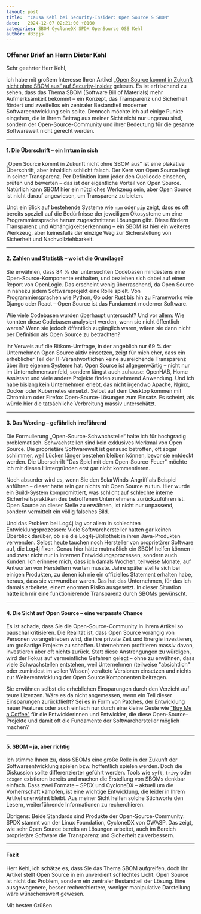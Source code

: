 ```yaml
---
layout: post
title:  "Causa Kehl bei Security-Insider: Open Source & SBOM"
date:   2024-12-07 02:21:00 +0100
categories: SBOM CycloneDX SPDX OpenSource OSS Kehl
author: d33pjs
---
```

### Offener Brief an Herrn Dieter Kehl  

Sehr geehrter Herr Kehl,  

ich habe mit großem Interesse Ihren Artikel [„Open Source kommt in Zukunft nicht ohne SBOM aus“ auf Security-Insider](https://www.security-insider.de/open-source-software-braucht-sbom-a-ab67253f08be1785db87d428f45a297e/) gelesen. Es ist erfrischend zu sehen, dass das Thema SBOM (Software Bill of Materials) mehr Aufmerksamkeit bekommt – ein Konzept, das Transparenz und Sicherheit fördert und zweifellos ein zentraler Bestandteil moderner Softwareentwicklung sein sollte. Dennoch möchte ich auf einige Punkte eingehen, die in Ihrem Beitrag aus meiner Sicht nicht nur ungenau sind, sondern der Open-Source-Community und ihrer Bedeutung für die gesamte Softwarewelt nicht gerecht werden.  

---

#### 1. Die Überschrift – ein Irrtum in sich  

„Open Source kommt in Zukunft nicht ohne SBOM aus“ ist eine plakative Überschrift, aber inhaltlich schlicht falsch. Der Kern von Open Source liegt in seiner Transparenz. Per Definition kann jeder den Quellcode einsehen, prüfen und bewerten – das ist der eigentliche Vorteil von Open Source. Natürlich kann SBOM hier ein nützliches Werkzeug sein, aber Open Source ist nicht darauf angewiesen, um Transparenz zu bieten.  

Und: ein Blick auf bestehende Systeme wie `npm` oder `pip` zeigt, dass es oft bereits speziell auf die Bedürfnisse der jeweiligen Ökosysteme um eine Programmiersprache herum zugeschnittene Lösungen gibt. Diese fördern Transparenz und Abhängigkeitserkennung – ein SBOM ist hier ein weiteres Werkzeug, aber keinesfalls der einzige Weg zur Sicherstellung von Sicherheit und Nachvollziehbarkeit.  

---

#### 2. Zahlen und Statistik – wo ist die Grundlage?  

Sie erwähnen, dass 84 % der untersuchten Codebasen mindestens eine Open-Source-Komponente enthalten, und beziehen sich dabei auf einen Report von OpenLogic. Das erscheint wenig überraschend, da Open Source in nahezu jedem Softwareprojekt eine Rolle spielt. Von Programmiersprachen wie Python, Go oder Rust bis hin zu Frameworks wie Django oder React – Open Source ist das Fundament moderner Software.

Wie viele Codebasen wurden überhaupt untersucht? Und vor allem: Wie konnten diese Codebasen analysiert werden, wenn sie nicht öffentlich waren? Wenn sie jedoch öffentlich zugänglich waren, wären sie dann nicht per Definition als Open Source zu betrachten?

Ihr Verweis auf die Bitkom-Umfrage, in der angeblich nur 69 % der Unternehmen Open Source aktiv einsetzen, zeigt für mich eher, dass ein erheblicher Teil der IT-Verantwortlichen keine ausreichende Transparenz über ihre eigenen Systeme hat. Open Source ist allgegenwärtig – nicht nur im Unternehmensumfeld, sondern längst auch zuhause: OpenHAB, Home Assistant und viele andere Projekte finden zunehmend Anwendung. Und ich habe bislang kein Unternehmen erlebt, das nicht irgendwo Apache, Nginx, Docker oder Kubernetes einsetzt. Selbst auf dem Desktop kommen mit Chromium oder Firefox Open-Source-Lösungen zum Einsatz. Es scheint, als würde hier die tatsächliche Verbreitung massiv unterschätzt.

---

#### 3. Das Wording – gefährlich irreführend  

Die Formulierung „Open-Source-Schwachstelle“ halte ich für hochgradig problematisch. Schwachstellen sind kein exklusives Merkmal von Open Source. Die proprietäre Softwarewelt ist genauso betroffen, oft sogar schlimmer, weil Lücken länger bestehen bleiben können, bevor sie entdeckt werden. Die Überschrift "Das Spiel mit dem Open-Source-Feuer" möchte ich mit diesen Hintergründen erst gar nicht kommentieren.

Noch absurder wird es, wenn Sie den SolarWinds-Angriff als Beispiel anführen – dieser hatte rein gar nichts mit Open Source zu tun. Hier wurde ein Build-System kompromittiert, was schlicht auf schlechte interne Sicherheitspraktiken des betroffenen Unternehmens zurückzuführen ist. Open Source an dieser Stelle zu erwähnen, ist nicht nur unpassend, sondern vermittelt ein völlig falsches Bild.

Und das Problem bei Log4j lag vor allem in schlechten Entwicklungsprozessen: Viele Softwarehersteller hatten gar keinen Überblick darüber, ob sie die Log4j-Bibliothek in ihren Java-Produkten verwenden. Selbst heute tauchen noch Hersteller von proprietärer Software auf, die Log4j fixen. Genau hier hätte mutmaßlich ein SBOM helfen können – und zwar nicht nur in internen Entwicklungsprozessen, sondern auch Kunden. Ich erinnere mich, dass ich damals Wochen, teilweise Monate, auf Antworten von Herstellern warten musste. Jahre später stellte sich bei einigen Produkten, zu denen ich nie ein offizielles Statement erhalten habe, heraus, dass sie verwundbar waren. Das hat das Unternehmen, für das ich damals arbeitete, einem enormen Risiko ausgesetzt. In dieser Situation hätte ich mir eine funktionierende Transparenz durch SBOMs gewünscht.

---

#### 4. Die Sicht auf Open Source – eine verpasste Chance  

Es ist schade, dass Sie die Open-Source-Community in Ihrem Artikel so pauschal kritisieren. Die Realität ist, dass Open Source vorangig von Personen vorangetrieben wird, die ihre private Zeit und Energie investieren, um großartige Projekte zu schaffen. Unternehmen profitieren massiv davon, investieren aber oft nichts zurück. Statt diese Anstrengungen zu würdigen, wird der Fokus auf vermeintliche Gefahren gelegt – ohne zu erwähnen, dass viele Schwachstellen entstehen, weil Unternehmen (teilweise "absichtlich" oder zumindest im vollen Wissen) veraltete Versionen einsetzen und nichts zur Weiterentwicklung der Open Source Komponenten beitragen.

Sie erwähnen selbst die erheblichen Einsparungen durch den Verzicht auf teure Lizenzen. Wäre es da nicht angemessen, wenn ein Teil dieser Einsparungen zurückfließt? Sei es in Form von Patches, der Entwicklung neuer Features oder auch einfach nur durch eine kleine Geste wie ["Buy Me a Coffee"](https://buymeacoffee.com/) für die Entwicklerinnen und Entwickler, die diese Open-Source-Projekte und damit oft die Fundamente der Softwarehersteller möglich machen?

---

#### 5. SBOM – ja, aber richtig  

Ich stimme Ihnen zu, dass SBOMs eine große Rolle in der Zukunft der Softwareentwicklung spielen bzw. hoffentlich spielen werden. Doch die Diskussion sollte differenzierter geführt werden. Tools wie `syft`, `trivy` oder `cdxgen` existieren bereits und machen die Erstellung von SBOMs denkbar einfach. Dass zwei Formate – SPDX und CycloneDX – aktuell um die Vorherrschaft kämpfen, ist eine wichtige Entwicklung, die leider in Ihrem Artikel unerwähnt bleibt. Aus meiner Sicht helfen solche Stichworte den Lesern, weiterführende Informationen zu recherchieren. 

Übrigens: Beide Standards sind Produkte der Open-Source-Community: SPDX stammt von der Linux Foundation, CycloneDX von OWASP. Das zeigt, wie sehr Open Source bereits an Lösungen arbeitet, auch im Bereich proprietäre Software die Transparenz und Sicherheit zu verbessern.

---

#### Fazit  

Herr Kehl, ich schätze es, dass Sie das Thema SBOM aufgreifen, doch Ihr Artikel stellt Open Source in ein unverdient schlechtes Licht. Open Source ist nicht das Problem, sondern ein zentraler Bestandteil der Lösung. Eine ausgewogenere, besser recherchiertere, weniger manipulative Darstellung wäre wünschenswert gewesen.  

Mit besten Grüßen  
